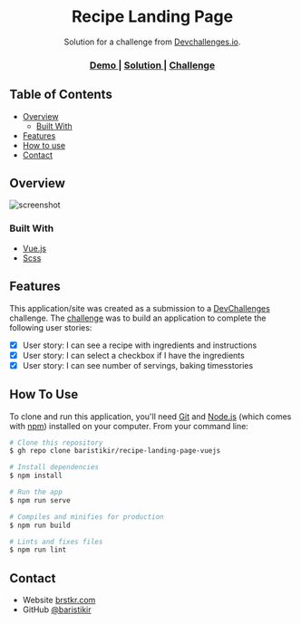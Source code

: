 <!-- Please update value in the {}  -->

<h1 align="center">Recipe Landing Page</h1>

<div align="center">
   Solution for a challenge from  <a href="http://devchallenges.io" target="_blank">Devchallenges.io</a>.
</div>

<div align="center">
  <h3>
    <a href="https://recipe-landing-page.netlify.app/">
      Demo
    </a>
    <span> | </span>
    <a href="https://devchallenges.io/solutions/9XenG64VXYZ5hI9XAJ45">
      Solution
    </a>
    <span> | </span>
    <a href="https://devchallenges.io/challenges/OEKdUZ6xs0h99C38XVht">
      Challenge
    </a>
  </h3>
</div>

<!-- TABLE OF CONTENTS -->

## Table of Contents

- [Overview](#overview)
  - [Built With](#built-with)
- [Features](#features)
- [How to use](#how-to-use)
- [Contact](#contact)

<!-- OVERVIEW -->

## Overview

![screenshot](https://i.ibb.co/9tVDfCb/screencapture-recipe-landing-page-netlify-app-2020-10-17-20-27-29.png)


### Built With

<!-- This section should list any major frameworks that you built your project using. Here are a few examples.-->

- [Vue.js](https://vuejs.org/)
- [Scss](https://sass-lang.com/)

## Features

<!-- List the features of your application or follow the template. Don't share the figma file here :) -->

This application/site was created as a submission to a [DevChallenges](https://devchallenges.io/challenges) challenge. The [challenge](https://devchallenges.io/challenges/TtUjDt19eIHxNQ4n5jps) was to build an application to complete the following user stories:

- [x] User story:  I can see a recipe with ingredients and instructions
- [x] User story: I can select a checkbox if I have the ingredients
- [x] User story: I can see number of servings, baking timesstories

## How To Use

To clone and run this application, you'll need [Git](https://git-scm.com) and [Node.js](https://nodejs.org/en/download/) (which comes with [npm](http://npmjs.com)) installed on your computer. From your command line:

```bash
# Clone this repository
$ gh repo clone baristikir/recipe-landing-page-vuejs

# Install dependencies
$ npm install

# Run the app
$ npm run serve

# Compiles and minifies for production
$ npm run build

# Lints and fixes files
$ npm run lint
```

## Contact

- Website [brstkr.com](https://www.brstkr.com/)
- GitHub [@baristikir](https://github.com/baristikir)
